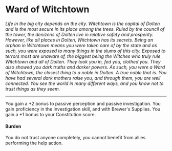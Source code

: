 Ward of Witchtown
=================

_Life in the big city depends on the city. Witchtown is the capital of Dolten and is the most secure in its place among the trees. Ruled by the council of the tower, the denizens of Dolten live in relative safety and prosperity. However, like all places in Dolten, Witchtown has its secrets.  Being an orphan in Witchtown means you were taken care of by the state and as such, you were exposed to many things in the slums of this city. Exposed to terrors most are unaware of, the biggest being the Witches who truly rule Witchtown and all of Dolten. They took you in, fed you, clothed you. They also showed you dark truths and darker powers. As such, you were a Ward of Witchtown, the closest thing to a noble in Dolten. A true noble that is.  You have had several dark mothers raise you, and through them, you are well connected. You see the world in many different ways, and you know not to trust things as they seem._

* * *

You gain a +2 bonus to passive perception and passive investigation.  You gain proficiency in the Investigation skill, and with Brewer's Supplies.  You gain a +1 bonus to your Constitution score. 

#### Burden

You do not trust anyone completely, you cannot benefit from allies performing the help action.
